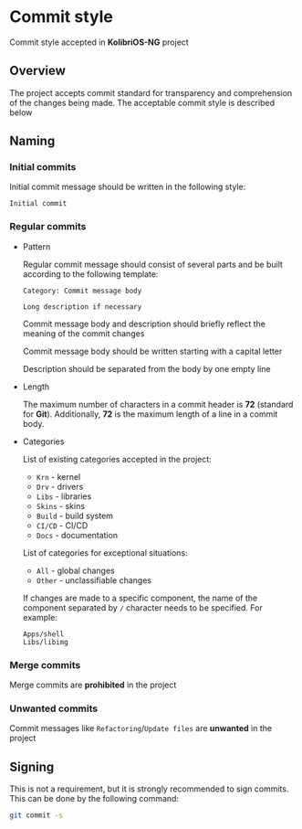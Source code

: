 # Commit style

Commit style accepted in __KolibriOS-NG__ project

## Overview

The project accepts commit standard for transparency and comprehension of the changes being made. The acceptable commit style is described below

## Naming

### Initial commits

Initial commit message should be written in the following style:

```text
Initial commit
```

### Regular commits

- Pattern

  Regular commit message should consist of several parts and be built according to the following template:

  ```test
  Category: Commit message body

  Long description if necessary
  ```

  Commit message body and description should briefly reflect the meaning of the commit changes

  Commit message body should be written starting with a capital letter

  Description should be separated from the body by one empty line

- Length

  The maximum number of characters in a commit header is __72__ (standard for __Git__). Additionally, __72__ is the maximum length of a line in a commit body.

- Categories

  List of existing categories accepted in the project:

  - `Krn` - kernel
  - `Drv` - drivers
  - `Libs` - libraries
  - `Skins` - skins
  - `Build` - build system
  - `CI/CD` - CI/CD
  - `Docs` - documentation
  
  List of categories for exceptional situations:
  
  - `All` - global changes
  - `Other` - unclassifiable changes

  If changes are made to a specific component, the name of the component separated by `/` character needs to be specified. For example:

  ```text
  Apps/shell
  Libs/libimg
  ```

### Merge commits

Merge commits are __prohibited__ in the project

### Unwanted commits

Commit messages like `Refactoring`/`Update files` are __unwanted__ in the project

## Signing

This is not a requirement, but it is strongly recommended to sign commits. This can be done by the following command:

```sh
git commit -s
```
